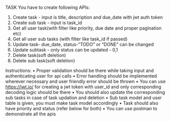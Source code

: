 TASK
You have to create following APIs:
1. Create task - input is title, description and due_date with jwt auth token
2. Create sub task - input is task_id
3. Get all user task(with filter like priority, due date and proper pagination etc)
4. Get all user sub tasks (with filter like task_id if passed)
5. Update task- due_date, status-”TODO” or “DONE” can be changed
6. Update subtask - only status can be updated - 0,1
7. Delete task(soft deletion)
8. Delete sub task(soft deletion)

Instructions:
• Proper validation should be there while taking input and authenticating user for 
api calls
• Error handling should be implemented wherever necessary and user friendly 
error should be thrown
• You can use https://jwt.io/ for creating a jwt token with user_id and only 
corresponding decoding logic should be there
• You should also update the corresponding sub tasks in case of task updation 
and deletion
• Sub task model and user table is given, you must make task model accordingly
• Task should also have priority and status (refer below for both)
• You can use postman to demonstrate all the apis
